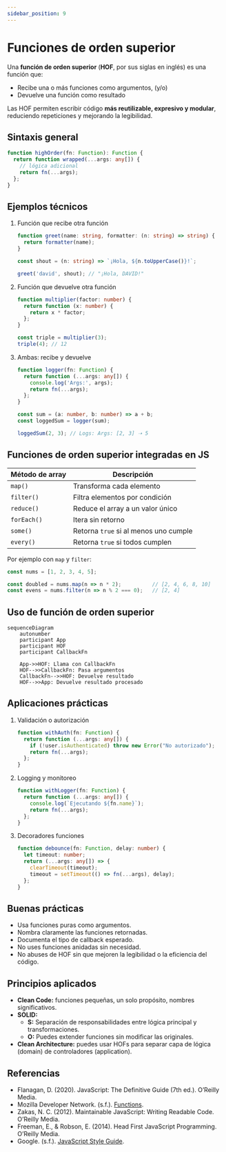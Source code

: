 ```yaml
---
sidebar_position: 9
---
```


# Funciones de orden superior

Una **función de orden superior** (**HOF**, por sus siglas en inglés) es una función que:

- Recibe una o más funciones como argumentos, (y/o)
- Devuelve una función como resultado

Las HOF permiten escribir código **más reutilizable, expresivo y modular**, reduciendo repeticiones y mejorando la legibilidad.

## Sintaxis general

```ts showLineNumbers
function highOrder(fn: Function): Function {
  return function wrapped(...args: any[]) {
    // lógica adicional
    return fn(...args);
  };
}
```

## Ejemplos técnicos

1. Función que recibe otra función

   ```ts showLineNumbers
   function greet(name: string, formatter: (n: string) => string) {
     return formatter(name);
   }

   const shout = (n: string) => `¡Hola, ${n.toUpperCase()}!`;

   greet('david', shout); // "¡Hola, DAVID!"
   ```

2. Función que devuelve otra función

   ```ts showLineNumbers
   function multiplier(factor: number) {
     return function (x: number) {
       return x * factor;
     };
   }

   const triple = multiplier(3);
   triple(4); // 12
   ```

3. Ambas: recibe y devuelve

   ```ts showLineNumbers
   function logger(fn: Function) {
     return function (...args: any[]) {
       console.log('Args:', args);
       return fn(...args);
     };
   }

   const sum = (a: number, b: number) => a + b;
   const loggedSum = logger(sum);

   loggedSum(2, 3); // Logs: Args: [2, 3] ➝ 5
   ```

## Funciones de orden superior integradas en JS

|Método de array|Descripción|
|---------------|--|
|`map()`|Transforma cada elemento|
|`filter()`|Filtra elementos por condición|
|`reduce()`|Reduce el array a un valor único|
|`forEach()`|Itera sin retorno|
|`some()`|Retorna `true` si al menos uno cumple|
|`every()`|Retorna `true` si todos cumplen|

Por ejemplo con `map` y `filter`:

```ts showLineNumbers
const nums = [1, 2, 3, 4, 5];

const doubled = nums.map(n => n * 2);          // [2, 4, 6, 8, 10]
const evens = nums.filter(n => n % 2 === 0);   // [2, 4]
```

## Uso de función de orden superior

```mermaid
sequenceDiagram
    autonumber
    participant App
    participant HOF
    participant CallbackFn

    App->>HOF: Llama con CallbackFn
    HOF-->>CallbackFn: Pasa argumentos
    CallbackFn-->>HOF: Devuelve resultado
    HOF-->>App: Devuelve resultado procesado
```

## Aplicaciones prácticas

1. Validación o autorización

   ```ts showLineNumbers
   function withAuth(fn: Function) {
     return function (...args: any[]) {
       if (!user.isAuthenticated) throw new Error("No autorizado");
       return fn(...args);
     };
   }
   ```

2. Logging y monitoreo

   ```ts showLineNumbers
   function withLogger(fn: Function) {
     return function (...args: any[]) {
       console.log(`Ejecutando ${fn.name}`);
       return fn(...args);
     };
   }
   ```

3. Decoradores funciones

   ```ts showLineNumbers
   function debounce(fn: Function, delay: number) {
     let timeout: number;
     return (...args: any[]) => {
       clearTimeout(timeout);
       timeout = setTimeout(() => fn(...args), delay);
     };
   }
   ```

## Buenas prácticas

- Usa funciones puras como argumentos.
- Nombra claramente las funciones retornadas.
- Documenta el tipo de callback esperado.
- No uses funciones anidadas sin necesidad.
- No abuses de HOF sin que mejoren la legibilidad o la eficiencia del código.

## Principios aplicados

- **Clean Code:** funciones pequeñas, un solo propósito, nombres significativos.
- **SOLID:**
  - **S:** Separación de responsabilidades entre lógica principal y transformaciones.
  - **O:** Puedes extender funciones sin modificar las originales.
- **Clean Architecture:** puedes usar HOFs para separar capa de lógica (domain) de controladores (application).

## Referencias

- Flanagan, D. (2020). JavaScript: The Definitive Guide (7th ed.). O’Reilly Media.
- Mozilla Developer Network. (s.f.). [Functions](https://developer.mozilla.org/en-US/docs/Web/JavaScript/Guide/Functions).
- Zakas, N. C. (2012). Maintainable JavaScript: Writing Readable Code. O’Reilly Media.
- Freeman, E., & Robson, E. (2014). Head First JavaScript Programming. O’Reilly Media.
- Google. (s.f.). [JavaScript Style Guide](https://google.github.io/styleguide/jsguide.html).
